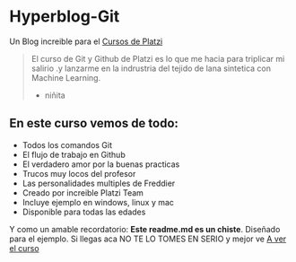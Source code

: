 # Hyperblog-Git
Un Blog increible para  el [Cursos de Platzi](https://platzi.com "Cursos de Platzi")
> El curso de Git y Github de Platzi es lo que me hacia para triplicar mi salirio .y lanzarme en  la indrustria del tejido de lana sintetica con Machine Learning.
> - niñita

## En este curso vemos de todo:
* Todos los comandos Git
* El flujo de trabajo en Github
* El verdadero amor por la buenas practicas
* Trucos muy locos del profesor
* Las personalidades multiples de Freddier
* Creado por increible Platzi Team
* Incluye ejemplo en windows, linux y mac
* Disponible para todas las edades

Y como un amable recordatorio: **Este readme.md es un chiste**. Diseñado para el ejemplo. Si llegas aca NO TE LO TOMES EN SERIO y mejor ve [A ver el curso](https://platzi.com/cursos/git-github "A ver el curso")